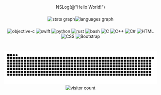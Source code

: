 <p align="center">NSLog(@"Hello World!")</p>

###

<div style="display: flex; justify-content: center; align-items: center;">
  <img src="https://github-readme-stats.vercel.app/api?username=turannul&hide_title=false&hide_rank=false&show_icons=true&include_all_commits=true&count_private=true&disable_animations=false&theme=dracula&locale=en&hide_border=true" alt="stats graph"/>
  <img src="https://github-readme-stats.vercel.app/api/top-langs?username=turannul&locale=en&hide_title=false&langs_count=8&theme=dracula&hide_border=true" alt="languages graph"/>
</div>

###

<div align="center">
  <img src="https://cdn.jsdelivr.net/gh/devicons/devicon/icons/objectivec/objectivec-plain.svg" height="48" width="48" alt="objective-c"/>
  <img src="https://cdn.jsdelivr.net/gh/devicons/devicon/icons/swift/swift-original.svg" height="48" width="48" alt="swift"/>
  <img src="https://cdn.jsdelivr.net/gh/devicons/devicon/icons/python/python-original.svg" height="48" width="48" alt="python"/>
  <img src="https://cdn.simpleicons.org/rust/000000" height="48" width="48" alt="rust"/>
  <img src="https://cdn.jsdelivr.net/gh/devicons/devicon/icons/bash/bash-original.svg" height="48" width="48" alt="bash"/>
  <img src="https://cdn.jsdelivr.net/gh/devicons/devicon@latest/icons/c/c-original.svg" height="48" width="48" alt="C"/>
  <img src="https://cdn.jsdelivr.net/gh/devicons/devicon/icons/cplusplus/cplusplus-original.svg" height="48" width="48" alt="C++"/>
  <img src="https://cdn.jsdelivr.net/gh/devicons/devicon@latest/icons/csharp/csharp-original.svg" height="48" width="48" alt="C#"/>
  <img src="https://cdn.jsdelivr.net/gh/devicons/devicon@latest/icons/html5/html5-original.svg" height="48" width="48" alt="HTML"/>
  <img src="https://cdn.jsdelivr.net/gh/devicons/devicon@latest/icons/css3/css3-original.svg" height="48" width="48" alt="CSS"/>
  <img src="https://cdn.jsdelivr.net/gh/devicons/devicon@latest/icons/bootstrap/bootstrap-original.svg" height="48" width="48" alt="Bootstrap"/>
</div>

###

<br clear="both">
<img src="https://raw.githubusercontent.com/turannul/turannul/output/snake.svg" alt="Snake animation" />
<div style="text-align: center;"> <img src="https://komarev.com/ghpvc/?username=turannul" alt="visitor count"> </div>

###